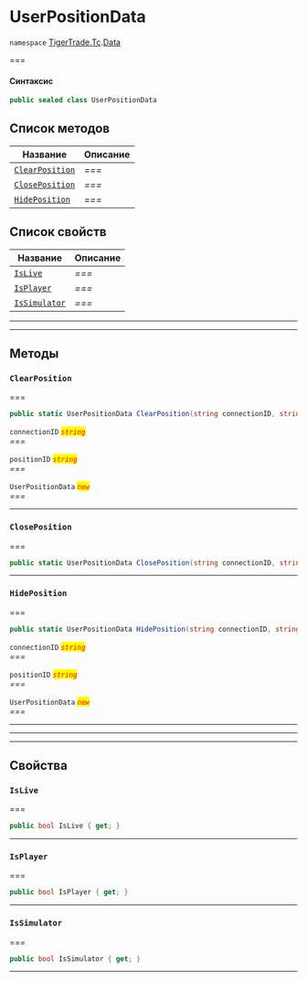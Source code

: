 # UserPositionData

`namespace` [TigerTrade.Tc](../).[Data](./)

\===

#### Синтаксис

```csharp
public sealed class UserPositionData
```

## Список методов

| Название                                                       | Описание |
| -------------------------------------------------------------- | -------- |
| [`ClearPosition`](userpositiondata.cs.md#method-clearposition) | _===_    |
| [`ClosePosition`](userpositiondata.cs.md#method-closeposition) | _===_    |
| [`HidePosition`](userpositiondata.cs.md#method-hideposition)   | _===_    |

## Список свойств

| Название                                                     | Описание |
| ------------------------------------------------------------ | -------- |
| [`IsLive`](userpositiondata.cs.md#property-islive)           | _===_    |
| [`IsPlayer`](userpositiondata.cs.md#property-isplayer)       | _===_    |
| [`IsSimulator`](userpositiondata.cs.md#property-issimulator) | _===_    |

***

***

## Методы

### `ClearPosition` <a href="#method-clearposition" id="method-clearposition"></a>

\===

```csharp
public static UserPositionData ClearPosition(string connectionID, string positionID)
```

`connectionID` _<mark style="color:red;">`string`</mark>_\
_===_

`positionID` _<mark style="color:red;">`string`</mark>_\
_===_

`UserPositionData` _<mark style="color:red;">`new`</mark>_\
_===_

***

### `ClosePosition` <a href="#method-closeposition" id="method-closeposition"></a>

\===

```csharp
public static UserPositionData ClosePosition(string connectionID, string positionID)
```

***

### `HidePosition` <a href="#method-hideposition" id="method-hideposition"></a>

\===

```csharp
public static UserPositionData HidePosition(string connectionID, string positionID)
```

`connectionID` _<mark style="color:red;">`string`</mark>_\
_===_

`positionID` _<mark style="color:red;">`string`</mark>_\
_===_

`UserPositionData` _<mark style="color:red;">`new`</mark>_\
_===_

***

***

***

## Свойства

### `IsLive` <a href="#property-islive" id="property-islive"></a>

\===

```csharp
public bool IsLive { get; }
```

***

### `IsPlayer` <a href="#property-isplayer" id="property-isplayer"></a>

\===

```csharp
public bool IsPlayer { get; }
```

***

### `IsSimulator` <a href="#property-issimulator" id="property-issimulator"></a>

\===

```csharp
public bool IsSimulator { get; }
```

***
